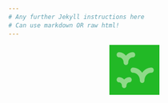 ```yaml
---
# Any further Jekyll instructions here
# Can use markdown OR raw html!
---
```

<body class="background-image">
    <div align="center">
      <img src="./assets/img/wildrate.png" height="100" />
    </div>
</body>
